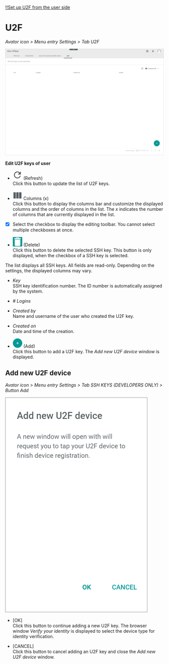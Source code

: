 [!!Set up U2F from the user side](../UsingCore1/01b_U2FLogin.md)

# U2F

*Avator icon > Menu entry Settings > Tab U2F*

![SSH keys](../../Assets/Screenshots/Core1Platform/ProfileSettings/U2F/U2F.png "[SSH keys]")

**Edit U2F keys of user**

- ![Refresh](../../Assets/Icons/Refresh01.png "[Refresh]") (Refresh)   
    Click this button to update the list of U2F keys.

- ![Columns](../../Assets/Icons/Columns.png "[Columns]") Columns (x)   
    Click this button to display the columns bar and customize the displayed columns and the order of columns in the list. The *x* indicates the number of columns that are currently displayed in the list.

- [x]     
    Select the checkbox to display the editing toolbar. You cannot select multiple checkboxes at once.

[comment]: <> (Alex: Kommt in Live Accounts auch nur ein Delete button, wie im Sandbox?)

- ![Delete](../../Assets/Icons/Trash03.png "[Delete]") (Delete)      
    Click this button to delete the selected SSH key. This button is only displayed, when the checkbox of a SSH key is selected.       

The list displays all SSH keys. All fields are read-only. Depending on the settings, the displayed columns may vary.

- *Key*   
    SSH key identification number. The ID number is automatically assigned by the system.

- *# Logins*   

  [comment]: <> (Alex: Was wird hier angezeigt? Bei mir in Sandbox wird nichts angezeigt.)

- *Created by*   
    Name and username of the user who created the U2F key.

- *Created on*   
    Date and time of the creation.

- ![Add](../../Assets/Icons/Plus01.png "[Add]") (Add)      
    Click this button to add a U2F key. The *Add new U2F device* window is displayed.   


## Add new U2F device

*Avator icon > Menu entry Settings > Tab SSH KEYS (DEVELOPERS ONLY) > Button Add*

![Add new U2F device](../../Assets/Screenshots/Core1Platform/ProfileSettings/U2F/AddNewU2FDevice.png "[Add new U2F device]")

- [OK]   
    Click this button to continue adding a new U2F key. The browser window *Verify your identity* is displayed to select the device type for identity verification.

- [CANCEL]   
    Click this button to cancel adding an U2F key and close the *Add new U2F device* window.


